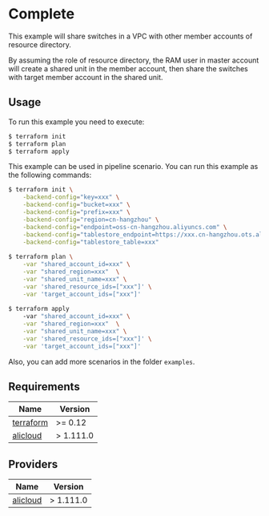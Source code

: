 # Complete
This example will share switches in a VPC with other member accounts of resource directory.

By assuming the role of resource directory, the RAM user in master account will create a shared unit in the member account, 
then share the switches with target member account in the shared unit.

## Usage
To run this example you need to execute:

```bash
$ terraform init
$ terraform plan
$ terraform apply
```

This example can be used in pipeline scenario. You can run this example as the following commands:

```bash
$ terraform init \
    -backend-config="key=xxx" \
    -backend-config="bucket=xxx" \
    -backend-config="prefix=xxx" \
    -backend-config="region=cn-hangzhou" \
    -backend-config="endpoint=oss-cn-hangzhou.aliyuncs.com" \
    -backend-config="tablestore_endpoint=https://xxx.cn-hangzhou.ots.aliyuncs.com" \
    -backend-config="tablestore_table=xxx"
    
$ terraform plan \
    -var "shared_account_id=xxx" \
    -var "shared_region=xxx"  \
    -var "shared_unit_name=xxx" \
    -var 'shared_resource_ids=["xxx"]' \
    -var 'target_account_ids=["xxx"]'
    
$ terraform apply
    -var "shared_account_id=xxx" \
    -var "shared_region=xxx"  \
    -var "shared_unit_name=xxx" \
    -var 'shared_resource_ids=["xxx"]' \
    -var 'target_account_ids=["xxx"]'
```

Also, you can add more scenarios in the folder `examples`.

<!-- BEGINNING OF PRE-COMMIT-TERRAFORM DOCS HOOK -->
## Requirements

| Name | Version   |
|------|-----------|
| <a name="requirement_terraform"></a> [terraform](#requirement\_terraform) | >= 0.12   |
| <a name="requirement_alicloud"></a> [alicloud](#requirement\_alicloud) | > 1.111.0 |

## Providers

| Name | Version   |
|------|-----------|
| <a name="provider_alicloud"></a> [alicloud](#provider\_alicloud) | > 1.111.0 |


